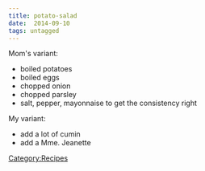 ```yaml
---
title: potato-salad
date:  2014-09-10
tags: untagged
---
```

Mom's variant:

-   boiled potatoes
-   boiled eggs
-   chopped onion
-   chopped parsley
-   salt, pepper, mayonnaise to get the consistency right

My variant:

-   add a lot of cumin
-   add a Mme. Jeanette

<Category:Recipes>

